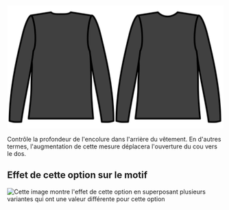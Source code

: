 ![Découpe du cou arrière](./backneckcutout.svg)

Contrôle la profondeur de l'encolure dans l'arrière du vêtement. En d'autres termes, l'augmentation de cette mesure déplacera l'ouverture du cou vers le dos.

## Effet de cette option sur le motif

![Cette image montre l'effet de cette option en superposant plusieurs variantes qui ont une valeur différente pour cette option](teagan\_backneckcutout\_sample.svg "Effet de cette option sur le motif")
